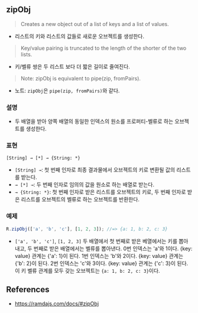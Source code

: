## zipObj
> Creates a new object out of a list of keys and a list of values.
- 리스트의 키와 리스트의 값들로 새로운 오브젝트를 생성한다.
> Key/value pairing is truncated to the length of the shorter of the two lists.
- 키/벨류 쌍은 두 리스트 보다 더 짧은 길이로 줄여진다.
> Note: zipObj is equivalent to pipe(zip, fromPairs).
- 노트: `zipObj`은 `pipe(zip, fromPairs)`와 같다.

### 설명
- 두 배열을 받아 양쪽 배열의 동일한 인덱스의 원소를 프로퍼티-벨류로 하는 오브젝트를 생성한다.

### 표현
```
[String] → [*] → {String: *}
```
- `[String] →`: 첫 번째 인자로 최종 결과물에서 오브젝트의 키로 변환될 값의 리스트를 받는다.
- `→ [*] →`: 두 번째 인자로 임의의 값을 원소로 하는 배열로 받는다.
- `→ {String: *}`: 첫 번째 인자로 받은 리스트를 오브젝트의 키로, 두 번째 인자로 받은 리스트를 오브젝트의 벨류로 하는 오브젝트를 반환한다.

### 예제
```js
R.zipObj(['a', 'b', 'c'], [1, 2, 3]); //=> {a: 1, b: 2, c: 3}
```
- `['a', 'b', 'c']`, `[1, 2, 3]` 두 배열에서 첫 번째로 받은 베열에서는 키를 뽑아내고, 두 번째로 받은 배열에서는 벨류를 뽑아낸다. 0번 인덱스는 'a'와 1이다. {key: value} 관계는 {'a': 1}이 된다. 1번 인덱스는 'b'와 2이다. {key: value} 관계는 {'b': 2}이 된다. 2번 인덱스는 'c'와 3이다. {key: value} 관계는 {'c': 3}이 된다. 이 키 벨류 관계를 모두 갖는 오브젝트는 `{a: 1, b: 2, c: 3}`이다.

## References
- https://ramdajs.com/docs/#zipObj
